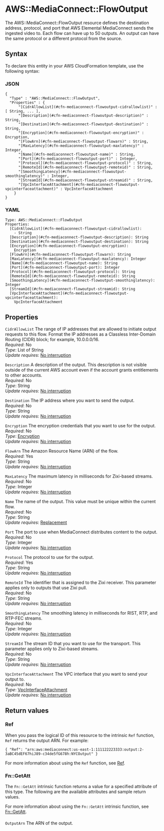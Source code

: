 # AWS::MediaConnect::FlowOutput<a name="aws-resource-mediaconnect-flowoutput"></a>

The AWS::MediaConnect::FlowOutput resource defines the destination address, protocol, and port that AWS Elemental MediaConnect sends the ingested video to\. Each flow can have up to 50 outputs\. An output can have the same protocol or a different protocol from the source\.

## Syntax<a name="aws-resource-mediaconnect-flowoutput-syntax"></a>

To declare this entity in your AWS CloudFormation template, use the following syntax:

### JSON<a name="aws-resource-mediaconnect-flowoutput-syntax.json"></a>

```
{
  "Type" : "AWS::MediaConnect::FlowOutput",
  "Properties" : {
      "[CidrAllowList](#cfn-mediaconnect-flowoutput-cidrallowlist)" : [ String, ... ],
      "[Description](#cfn-mediaconnect-flowoutput-description)" : String,
      "[Destination](#cfn-mediaconnect-flowoutput-destination)" : String,
      "[Encryption](#cfn-mediaconnect-flowoutput-encryption)" : Encryption,
      "[FlowArn](#cfn-mediaconnect-flowoutput-flowarn)" : String,
      "[MaxLatency](#cfn-mediaconnect-flowoutput-maxlatency)" : Integer,
      "[Name](#cfn-mediaconnect-flowoutput-name)" : String,
      "[Port](#cfn-mediaconnect-flowoutput-port)" : Integer,
      "[Protocol](#cfn-mediaconnect-flowoutput-protocol)" : String,
      "[RemoteId](#cfn-mediaconnect-flowoutput-remoteid)" : String,
      "[SmoothingLatency](#cfn-mediaconnect-flowoutput-smoothinglatency)" : Integer,
      "[StreamId](#cfn-mediaconnect-flowoutput-streamid)" : String,
      "[VpcInterfaceAttachment](#cfn-mediaconnect-flowoutput-vpcinterfaceattachment)" : VpcInterfaceAttachment
    }
}
```

### YAML<a name="aws-resource-mediaconnect-flowoutput-syntax.yaml"></a>

```
Type: AWS::MediaConnect::FlowOutput
Properties: 
  [CidrAllowList](#cfn-mediaconnect-flowoutput-cidrallowlist): 
    - String
  [Description](#cfn-mediaconnect-flowoutput-description): String
  [Destination](#cfn-mediaconnect-flowoutput-destination): String
  [Encryption](#cfn-mediaconnect-flowoutput-encryption): 
    Encryption
  [FlowArn](#cfn-mediaconnect-flowoutput-flowarn): String
  [MaxLatency](#cfn-mediaconnect-flowoutput-maxlatency): Integer
  [Name](#cfn-mediaconnect-flowoutput-name): String
  [Port](#cfn-mediaconnect-flowoutput-port): Integer
  [Protocol](#cfn-mediaconnect-flowoutput-protocol): String
  [RemoteId](#cfn-mediaconnect-flowoutput-remoteid): String
  [SmoothingLatency](#cfn-mediaconnect-flowoutput-smoothinglatency): Integer
  [StreamId](#cfn-mediaconnect-flowoutput-streamid): String
  [VpcInterfaceAttachment](#cfn-mediaconnect-flowoutput-vpcinterfaceattachment): 
    VpcInterfaceAttachment
```

## Properties<a name="aws-resource-mediaconnect-flowoutput-properties"></a>

`CidrAllowList`  <a name="cfn-mediaconnect-flowoutput-cidrallowlist"></a>
The range of IP addresses that are allowed to initiate output requests to this flow\. Format the IP addresses as a Classless Inter\-Domain Routing \(CIDR\) block; for example, 10\.0\.0\.0/16\.  
*Required*: No  
*Type*: List of String  
*Update requires*: [No interruption](https://docs.aws.amazon.com/AWSCloudFormation/latest/UserGuide/using-cfn-updating-stacks-update-behaviors.html#update-no-interrupt)

`Description`  <a name="cfn-mediaconnect-flowoutput-description"></a>
A description of the output\. This description is not visible outside of the current AWS account even if the account grants entitlements to other accounts\.  
*Required*: No  
*Type*: String  
*Update requires*: [No interruption](https://docs.aws.amazon.com/AWSCloudFormation/latest/UserGuide/using-cfn-updating-stacks-update-behaviors.html#update-no-interrupt)

`Destination`  <a name="cfn-mediaconnect-flowoutput-destination"></a>
The IP address where you want to send the output\.  
*Required*: No  
*Type*: String  
*Update requires*: [No interruption](https://docs.aws.amazon.com/AWSCloudFormation/latest/UserGuide/using-cfn-updating-stacks-update-behaviors.html#update-no-interrupt)

`Encryption`  <a name="cfn-mediaconnect-flowoutput-encryption"></a>
The encryption credentials that you want to use for the output\.  
*Required*: No  
*Type*: [Encryption](aws-properties-mediaconnect-flowoutput-encryption.md)  
*Update requires*: [No interruption](https://docs.aws.amazon.com/AWSCloudFormation/latest/UserGuide/using-cfn-updating-stacks-update-behaviors.html#update-no-interrupt)

`FlowArn`  <a name="cfn-mediaconnect-flowoutput-flowarn"></a>
The Amazon Resource Name \(ARN\) of the flow\.  
*Required*: Yes  
*Type*: String  
*Update requires*: [No interruption](https://docs.aws.amazon.com/AWSCloudFormation/latest/UserGuide/using-cfn-updating-stacks-update-behaviors.html#update-no-interrupt)

`MaxLatency`  <a name="cfn-mediaconnect-flowoutput-maxlatency"></a>
The maximum latency in milliseconds for Zixi\-based streams\.  
*Required*: No  
*Type*: Integer  
*Update requires*: [No interruption](https://docs.aws.amazon.com/AWSCloudFormation/latest/UserGuide/using-cfn-updating-stacks-update-behaviors.html#update-no-interrupt)

`Name`  <a name="cfn-mediaconnect-flowoutput-name"></a>
The name of the output\. This value must be unique within the current flow\.  
*Required*: No  
*Type*: String  
*Update requires*: [Replacement](https://docs.aws.amazon.com/AWSCloudFormation/latest/UserGuide/using-cfn-updating-stacks-update-behaviors.html#update-replacement)

`Port`  <a name="cfn-mediaconnect-flowoutput-port"></a>
The port to use when MediaConnect distributes content to the output\.  
*Required*: No  
*Type*: Integer  
*Update requires*: [No interruption](https://docs.aws.amazon.com/AWSCloudFormation/latest/UserGuide/using-cfn-updating-stacks-update-behaviors.html#update-no-interrupt)

`Protocol`  <a name="cfn-mediaconnect-flowoutput-protocol"></a>
The protocol to use for the output\.  
*Required*: Yes  
*Type*: String  
*Update requires*: [No interruption](https://docs.aws.amazon.com/AWSCloudFormation/latest/UserGuide/using-cfn-updating-stacks-update-behaviors.html#update-no-interrupt)

`RemoteId`  <a name="cfn-mediaconnect-flowoutput-remoteid"></a>
The identifier that is assigned to the Zixi receiver\. This parameter applies only to outputs that use Zixi pull\.  
*Required*: No  
*Type*: String  
*Update requires*: [No interruption](https://docs.aws.amazon.com/AWSCloudFormation/latest/UserGuide/using-cfn-updating-stacks-update-behaviors.html#update-no-interrupt)

`SmoothingLatency`  <a name="cfn-mediaconnect-flowoutput-smoothinglatency"></a>
The smoothing latency in milliseconds for RIST, RTP, and RTP\-FEC streams\.  
*Required*: No  
*Type*: Integer  
*Update requires*: [No interruption](https://docs.aws.amazon.com/AWSCloudFormation/latest/UserGuide/using-cfn-updating-stacks-update-behaviors.html#update-no-interrupt)

`StreamId`  <a name="cfn-mediaconnect-flowoutput-streamid"></a>
The stream ID that you want to use for the transport\. This parameter applies only to Zixi\-based streams\.  
*Required*: No  
*Type*: String  
*Update requires*: [No interruption](https://docs.aws.amazon.com/AWSCloudFormation/latest/UserGuide/using-cfn-updating-stacks-update-behaviors.html#update-no-interrupt)

`VpcInterfaceAttachment`  <a name="cfn-mediaconnect-flowoutput-vpcinterfaceattachment"></a>
The VPC interface that you want to send your output to\.  
*Required*: No  
*Type*: [VpcInterfaceAttachment](aws-properties-mediaconnect-flowoutput-vpcinterfaceattachment.md)  
*Update requires*: [No interruption](https://docs.aws.amazon.com/AWSCloudFormation/latest/UserGuide/using-cfn-updating-stacks-update-behaviors.html#update-no-interrupt)

## Return values<a name="aws-resource-mediaconnect-flowoutput-return-values"></a>

### Ref<a name="aws-resource-mediaconnect-flowoutput-return-values-ref"></a>

When you pass the logical ID of this resource to the intrinsic `Ref` function, `Ref` returns the output ARN\. For example:

`{ "Ref": "arn:aws:mediaconnect:us-east-1:111122223333:output:2-3aBC45dEF67hiJ89-c34de5fG678h:NYCOutput" }`

For more information about using the `Ref` function, see [Ref](https://docs.aws.amazon.com/AWSCloudFormation/latest/UserGuide/intrinsic-function-reference-ref.html)\.

### Fn::GetAtt<a name="aws-resource-mediaconnect-flowoutput-return-values-fn--getatt"></a>

The `Fn::GetAtt` intrinsic function returns a value for a specified attribute of this type\. The following are the available attributes and sample return values\.

For more information about using the `Fn::GetAtt` intrinsic function, see [Fn::GetAtt](https://docs.aws.amazon.com/AWSCloudFormation/latest/UserGuide/intrinsic-function-reference-getatt.html)\.

#### <a name="aws-resource-mediaconnect-flowoutput-return-values-fn--getatt-fn--getatt"></a>

`OutputArn`  <a name="OutputArn-fn::getatt"></a>
The ARN of the output\.